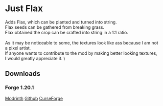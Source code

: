 # Just Flax

Adds Flax, which can be planted and turned into string.\
Flax seeds can be gathered from breaking grass.\
Flax obtained the crop can be crafted into string in a 1:1 ratio.\
\
As it may be noticeable to some, the textures look like ass because I am not a pixel artist.\
If anyone wants to contribute to the mod by making better looking textures, I would greatly appreciate it.
\

## Downloads

### Forge 1.20.1
[Modrinth](https://modrinth.com/mod/justflax/version/1.1)
[Github](https://github.com/ActuallyLinkhe/justflax/releases/tag/1.20.1-1.1)
[CurseForge](https://legacy.curseforge.com/minecraft/mc-mods/just-flax/files/5943725)
